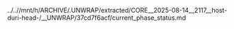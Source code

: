 ../..//mnt/h/ARCHIVE/.UNWRAP/extracted/CORE__2025-08-14__2117__host-duri-head-/__UNWRAP/37cd7f6acf/current_phase_status.md